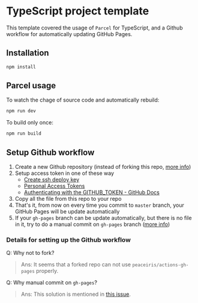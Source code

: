 # TypeScript project template

This template covered the usage of `Parcel` for TypeScript, and a Github workflow for automatically updating GitHub Pages.

## Installation

```sh
npm install
```

## Parcel usage

To watch the chage of source code and automatically rebuild:

```sh
npm run dev
```

To build only once:

```sh
npm run build
```

## Setup Github workflow

1. Create a new Github repository (instead of forking this repo, [more info](###Details-for-setting-up-the-Github-workflow))
2. Setup access token in one of these way
    + [Create ssh deploy key](https://github.com/peaceiris/actions-gh-pages#%EF%B8%8F-create-ssh-deploy-key)
    + [Personal Access Tokens](https://github.com/settings/tokens)
    + [Authenticating with the GITHUB_TOKEN - GitHub Docs](https://docs.github.com/en/actions/configuring-and-managing-workflows/authenticating-with-the-github_token)
3. Copy all the file from this repo to your repo
4. That's it, from now on every time you commit to `master` branch, your GitHub Pages will be update automatically
5. If your `gh-pages` branch can be update automatically, but there is no file in it, try to do a manual commit on `gh-pages` branch ([more info](###Details-for-setting-up-the-Github-workflow))

### Details for setting up the Github workflow

Q: Why not to fork?

> Ans: It seems that a forked repo can not use `peaceiris/actions-gh-pages` properly.

Q: Why manual commit on `gh-pages`?

> Ans: This solution is mentioned in [this issue](https://github.com/peaceiris/actions-gh-pages/issues/349#issuecomment-647016488).
